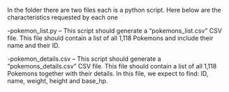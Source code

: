 In the folder there are two files each is a python script.
Here below are the characteristics requested by each one

 -pokemon_list.py – This script should generate a “pokemons_list.csv” CSV file. This file
  should contain a list of all 1,118 Pokemons and include their name and their ID.

 -pokemon_details.csv – This script should generate a “pokemons_details.csv” CSV file. This
  file should contain a list of all 1,118 Pokemons together with their details. In this file, we
  expect to find: ID, name, weight, height and base_hp.
